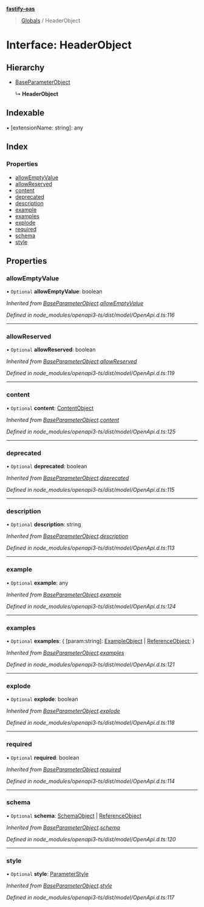 **[fastify-oas](../README.md)**

> [Globals](../README.md) / HeaderObject

# Interface: HeaderObject

## Hierarchy

* [BaseParameterObject](baseparameterobject.md)

  ↳ **HeaderObject**

## Indexable

▪ [extensionName: string]: any

## Index

### Properties

* [allowEmptyValue](headerobject.md#allowemptyvalue)
* [allowReserved](headerobject.md#allowreserved)
* [content](headerobject.md#content)
* [deprecated](headerobject.md#deprecated)
* [description](headerobject.md#description)
* [example](headerobject.md#example)
* [examples](headerobject.md#examples)
* [explode](headerobject.md#explode)
* [required](headerobject.md#required)
* [schema](headerobject.md#schema)
* [style](headerobject.md#style)

## Properties

### allowEmptyValue

• `Optional` **allowEmptyValue**: boolean

*Inherited from [BaseParameterObject](baseparameterobject.md).[allowEmptyValue](baseparameterobject.md#allowemptyvalue)*

*Defined in node_modules/openapi3-ts/dist/model/OpenApi.d.ts:116*

___

### allowReserved

• `Optional` **allowReserved**: boolean

*Inherited from [BaseParameterObject](baseparameterobject.md).[allowReserved](baseparameterobject.md#allowreserved)*

*Defined in node_modules/openapi3-ts/dist/model/OpenApi.d.ts:119*

___

### content

• `Optional` **content**: [ContentObject](contentobject.md)

*Inherited from [BaseParameterObject](baseparameterobject.md).[content](baseparameterobject.md#content)*

*Defined in node_modules/openapi3-ts/dist/model/OpenApi.d.ts:125*

___

### deprecated

• `Optional` **deprecated**: boolean

*Inherited from [BaseParameterObject](baseparameterobject.md).[deprecated](baseparameterobject.md#deprecated)*

*Defined in node_modules/openapi3-ts/dist/model/OpenApi.d.ts:115*

___

### description

• `Optional` **description**: string

*Inherited from [BaseParameterObject](baseparameterobject.md).[description](baseparameterobject.md#description)*

*Defined in node_modules/openapi3-ts/dist/model/OpenApi.d.ts:113*

___

### example

• `Optional` **example**: any

*Inherited from [BaseParameterObject](baseparameterobject.md).[example](baseparameterobject.md#example)*

*Defined in node_modules/openapi3-ts/dist/model/OpenApi.d.ts:124*

___

### examples

• `Optional` **examples**: { [param:string]: [ExampleObject](exampleobject.md) \| [ReferenceObject](referenceobject.md);  }

*Inherited from [BaseParameterObject](baseparameterobject.md).[examples](baseparameterobject.md#examples)*

*Defined in node_modules/openapi3-ts/dist/model/OpenApi.d.ts:121*

___

### explode

• `Optional` **explode**: boolean

*Inherited from [BaseParameterObject](baseparameterobject.md).[explode](baseparameterobject.md#explode)*

*Defined in node_modules/openapi3-ts/dist/model/OpenApi.d.ts:118*

___

### required

• `Optional` **required**: boolean

*Inherited from [BaseParameterObject](baseparameterobject.md).[required](baseparameterobject.md#required)*

*Defined in node_modules/openapi3-ts/dist/model/OpenApi.d.ts:114*

___

### schema

• `Optional` **schema**: [SchemaObject](schemaobject.md) \| [ReferenceObject](referenceobject.md)

*Inherited from [BaseParameterObject](baseparameterobject.md).[schema](baseparameterobject.md#schema)*

*Defined in node_modules/openapi3-ts/dist/model/OpenApi.d.ts:120*

___

### style

• `Optional` **style**: [ParameterStyle](../README.md#parameterstyle)

*Inherited from [BaseParameterObject](baseparameterobject.md).[style](baseparameterobject.md#style)*

*Defined in node_modules/openapi3-ts/dist/model/OpenApi.d.ts:117*
